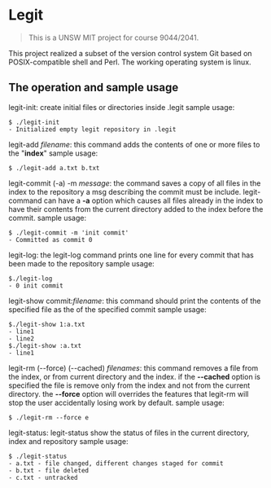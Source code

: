 # Legit
> This is a UNSW MIT project for course 9044/2041.

This project realized a subset of the version control system Git based on POSIX-compatible shell and Perl. The working 
operating system is linux.

## The operation and sample usage


legit-init: create initial files or directories inside .legit
sample usage: 
```
$ ./legit-init
- Initialized empty legit repository in .legit
```



legit-add *filename*: this command adds the contents of one or more files to the "__index__"
sample usage: 
```
$ ./legit-add a.txt b.txt
```



legit-commit (-a) -m *message*: the command saves a copy of all files in the index to the repository
a msg describing the commit must be include. legit-command can have a __-a__ option which causes all files already in the index to have their contents from the current directory added to the index before the commit.
sample usage:
```
$ ./legit-commit -m 'init commit'
- Committed as commit 0
```



legit-log: the legit-log command prints one line for every commit that has been made to the repository
sample usage:
```
$./legit-log
- 0 init commit
```



legit-show commit:*filename*: this command should print the contents of the specified file as the of the specified commit
sample usage:
```
$./legit-show 1:a.txt
- line1
- line2
$./legit-show :a.txt
- line1
```



legit-rm (--force) (--cached) *filenames*: this command removes a file from the index, or from current directory and the index. if the __--cached__ option is specified the file is remove only from the index and not from the current directory. the __--force__ option will overrides the features that legit-rm will stop the user accidentally losing work by default.
sample usage:
```
$ ./legit-rm --force e
```



legit-status: legit-status show the status of files in the current directory, index and repository
sample usage:
```
$ ./legit-status
- a.txt - file changed, different changes staged for commit
- b.txt - file deleted
- c.txt - untracked
```
